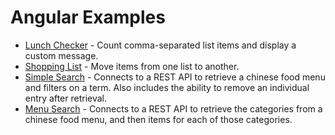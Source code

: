 # Angular Examples

* [Lunch Checker](https://danbrady.github.io/angular-examples/lunch-check/) - Count comma-separated list items and display a custom message.
* [Shopping List](https://danbrady.github.io/angular-examples/shopping-list/) - Move items from one list to another.
* [Simple Search](https://danbrady.github.io/angular-examples/simple-search/) - Connects to a REST API to retrieve a chinese food menu and filters on a term. Also includes the ability to remove an individual entry after retrieval.
* [Menu Search](https://danbrady.github.io/angular-examples/menu-search/) -  Connects to a REST API to retrieve the categories from a chinese food menu, and then items for each of those categories.
